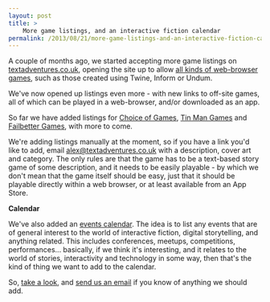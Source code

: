 ```yaml
---
layout: post
title: >
    More game listings, and an interactive fiction calendar
permalink: /2013/08/21/more-game-listings-and-an-interactive-fiction-calendar/
---
```

A couple of months ago, we started accepting more game listings on <a href="http://textadventures.co.uk">textadventures.co.uk</a>, opening the site up to allow <a title="Now accepting all kinds of web-based text adventure games" href="http://blog.textadventures.co.uk/2013/06/11/now-accepting-all-kinds-of-web-based-text-adventure-games/">all kinds of web-browser games</a>, such as those created using Twine, Inform or Undum.

We've now opened up listings even more - with new links to off-site games, all of which can be played in a web-browser, and/or downloaded as an app.

So far we have added listings for <a href="http://textadventures.co.uk/user/view/bsxtluev90svk5v0nlnbsa/choice-of-games">Choice of Games</a>, <a href="http://textadventures.co.uk/user/view/53er39qvcu608-rukfpoka/tin-man-games">Tin Man Games</a> and <a href="http://textadventures.co.uk/user/view/g40_dctgr0sbhvszq52v5g/failbetter-games">Failbetter Games</a>, with more to come.

We're adding listings manually at the moment, so if you have a link you'd like to add, email <a href="mailto:alex@textadventures.co.uk">alex@textadventures.co.uk</a> with a description, cover art and category. The only rules are that the game has to be a text-based story game of some description, and it needs to be easily playable - by which we don't mean that the game itself should be easy, just that it should be playable directly within a web browser, or at least available from an App Store.

<strong>Calendar</strong>

We've also added an <a href="http://blog.textadventures.co.uk/calendar/">events calendar</a>. The idea is to list any events that are of general interest to the world of interactive fiction, digital storytelling, and anything related. This includes conferences, meetups, competitions, performances... basically, if we think it's interesting, and it relates to the world of stories, interactivity and technology in some way, then that's the kind of thing we want to add to the calendar.

So, <a href="http://blog.textadventures.co.uk/calendar/">take a look</a>, and <a href="mailto:alex@textadventures.co.uk">send us an email</a> if you know of anything we should add.